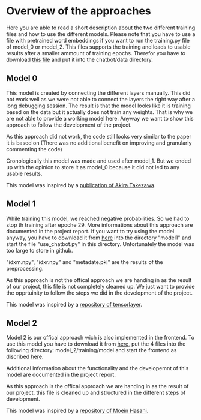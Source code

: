 # Overview of the approaches
Here you are able to read a short description about the two different training files and how to use the different models. Please note that you have to use a file with pretrained word embeddings if you want to run the training.py file of model_0 or model_2. This files supports the training and leads to usable results after a smaller ammount of training epochs. Therefor you have to download [this file](https://www.kaggle.com/watts2/glove6b50dtxt/download) and put it into the chatbot/data directory.

## Model 0
This model is created by connecting the different layers manually. This did not work well as we were not able to connect the layers the right way after a long debugging session. The result is that the model looks like it is training based on the data but it actually does not train any weights. That is why we are not able to provide a working model here. Anyway we want to show this approach to follow the development of the project. 

As this approach did not work, the code still looks very similar to the paper it is based on (There was no additional benefit on improving and granularly commenting the code)

Cronologically this model was made and used after model_1. But we ended up with the opinion to store it as model_0 because it did not led to any usable results.

This model was inspired by a [publication of Akira Takezawa](https://towardsdatascience.com/how-to-implement-seq2seq-lstm-model-in-keras-shortcutnlp-6f355f3e5639).

## Model 1
While training this model, we reached negative probabilities. So we had to stop th training after epoche 29. More informations about this approach are documented in the project report.
If you want to try using the model anyway, you have to download it from [here](https://drive.google.com/file/d/1-Wye2qLMIkrWpGFL0dcdSIaJVQuqD5T2/view?usp=sharing) into the directory "model1" and start the file "use_chatbot.py" in this directory. Unfortunately the model was too large to store in github.

"idxm.npy", "idxr.npy" and "metadate.pkl" are the results of the preprocessing.

As this approach is not the offical approach we are handing in as the result of our project, this file is not completely cleaned up. We just want to provide the opprtuinity to follow the steps we did in the development of the project.

This model was inspired by a [repository of tensorlayer](https://github.com/tensorlayer/seq2seq-chatbot).

## Model 2
Model 2 is our offical approach wich is also implemented in the frontend. To use this model you have to download it from [here](https://drive.google.com/drive/folders/1qkqUJqsTw3lYPvoIKi1xJLhdjgPWzu9b?usp=sharing), put the 4 files into the following directory: model_2/training/model and start the frontend as discribed [here](https://github.com/SimonScapan/AuntElisa).

Additional information about the functionality and the developemnt of this model are documented in the project report.

As this approach is the offical approach we are handing in as the result of our project, this file is cleaned up and structured in the different steps of development.

This model was inspired by a [repository of Moein Hasani](https://github.com/Moeinh77/Chatbot-with-TensorFlow-and-Keras).

